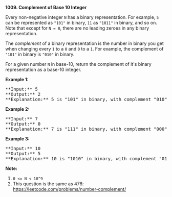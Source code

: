 **1009. Complement of Base 10 Integer**

Every non-negative integer `N` has a binary representation.  For example, `5` can be represented as `"101"` in binary, `11` as `"1011"` in binary, and so on.  Note that except for `N = 0`, there are no leading zeroes in any binary representation.

The _complement_ of a binary representation is the number in binary you get when changing every `1` to a `0` and `0` to a `1`.  For example, the complement of `"101"` in binary is `"010"` in binary.

For a given number `N` in base-10, return the complement of it's binary representation as a base-10 integer.

**Example 1:**

<pre>
**Input:** 5
**Output:** 2
**Explanation:** 5 is "101" in binary, with complement "010" in binary, which is 2 in base-10.
</pre>

**Example 2:**

<pre>
**Input:** 7
**Output:** 0
**Explanation:** 7 is "111" in binary, with complement "000" in binary, which is 0 in base-10.
</pre>

**Example 3:**

<pre>
**Input:** 10
**Output:** 5
**Explanation:** 10 is "1010" in binary, with complement "0101" in binary, which is 5 in base-10.
</pre>

**Note:**

1.  `0 <= N < 10^9`
2.  This question is the same as 476: https://leetcode.com/problems/number-complement/

